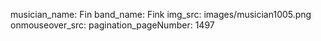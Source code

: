 musician_name: Fin
band_name: Fink
img_src: images/musician1005.png
onmouseover_src: 
pagination_pageNumber: 1497